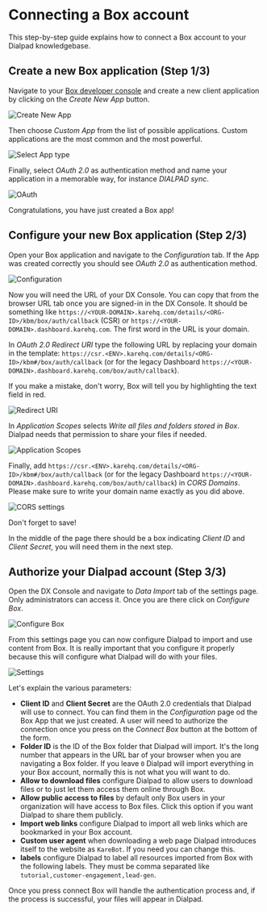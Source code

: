 # Connecting a Box account

This step-by-step guide explains how to connect a Box account to your Dialpad knowledgebase.

## Create a new Box application (Step 1/3)

Navigate to your [Box developer console](https://app.box.com/developers/console) and create a new client application by clicking on the _Create New App_ button.

![Create New App](create-new-app.png)

Then choose _Custom App_ from the list of possible applications. Custom applications are the most common and the most powerful.

![Select App type](select-app-type.png)

Finally, select _OAuth 2.0_ as authentication method and name your application in a memorable way, for instance _DIALPAD sync_.

![OAuth](oauth.png)

Congratulations, you have just created a Box app!

## Configure your new Box application (Step 2/3)

Open your Box application and navigate to the _Configuration_ tab. If the App was created correctly you should see _OAuth 2.0_ as authentication method.

![Configuration](configuration.png)

Now you will need the URL of your DX Console. You can copy that from the browser URL tab once you are signed-in in the DX Console. It should be something like `https://<YOUR-DOMAIN>.karehq.com/details/<ORG-ID>/kbm/box/auth/callback` (CSR) or `https://<YOUR-DOMAIN>.dashboard.karehq.com`. The first word in the URL is your domain. 

In _OAuth 2.0 Redirect URI_ type the following URL by replacing your domain in the template: `https://csr.<ENV>.karehq.com/details/<ORG-ID>/kbm#/box/auth/callback` (or for the legacy Dashboard `https://<YOUR-DOMAIN>.dashboard.karehq.com/box/auth/callback`).

If you make a mistake, don't worry, Box will tell you by highlighting the text field in red.

![Redirect URI](redirect-uri.png)

In _Application Scopes_ selects _Write all files and folders stored in Box_. Dialpad needs that permission to share your files if needed. 

![Application Scopes](application-scopes.png)

Finally, add `https://csr.<ENV>.karehq.com/details/<ORG-ID>/kbm#/box/auth/callback` (or for the legacy Dashboard `https://<YOUR-DOMAIN>.dashboard.karehq.com/box/auth/callback`) in _CORS Domains_. Please make sure to write your domain name exactly as you did above.

![CORS settings](CORS-domains.png)

Don't forget to save!

In the middle of the page there should be a box indicating _Client ID_ and _Client Secret_, you will need them in the next step.

## Authorize your Dialpad account (Step 3/3)

Open the DX Console and navigate to _Data Import_ tab of the settings page. Only administrators can access it.
Once you are there click on _Configure Box_.

![Configure Box](connect-box.png)

From this settings page you can now configure Dialpad to import and use content from Box. It is really important that you configure it properly because this will configure what Dialpad will do with your files.

![Settings](settings.png)

Let's explain the various parameters:
 *  **Client ID** and **Client Secret** are the OAuth 2.0 credentials that Dialpad will use to connect. You can find them in the _Configuration_ page od the Box App that we just created.  A user will need to authorize the connection once you press on the _Connect Box_ button at the bottom of the form.
 * **Folder ID** is the ID of the Box folder that Dialpad will import. It's the long number that appears in the URL bar of your browser when you are navigating a Box folder. If you leave `0` Dialpad will import everything in your Box account, normally this is not what you will want to do.
 * **Allow to download files** configure Dialpad to allow users to download files or to just let them access them online through Box.
 * **Allow public access to files** by default only Box users in your organization will have access to Box files. Click this option if you want Dialpad to share them publicly.
 * **Import web links** configure Dialpad to import all web links which are bookmarked in your Box account.
 * **Custom user agent** when downloading a web page Dialpad introduces itself to the website as `KareBot`. If you need you can change this.
 * **labels** configure Dialpad to label all resources imported from Box with the following labels. They must be comma separated like `tutorial,customer-engagement,lead-gen`.

 Once you press connect Box will handle the authentication process and, if the process is successful, your files will appear in Dialpad.
